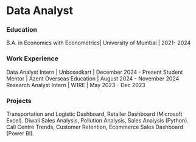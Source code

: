 # Data Analyst

### Education
B.A. in Economics with Econometrics| University of Mumbai | 2021- 2024

### Work Experience
Data Analyst Intern | Unboxedkart | December 2024 - Present
Student Mentor | Azent Overseas Education | August 2024 - November 2024 
Research Analyst Intern | W1RE | May 2023 - Dec 2023 

### Projects
Transportation and Logistic Dashboard, Retailer Dashboard (Microsoft Excel).
Diwali Sales Analysis,  Pollution Analysis, Sales Analysis (Python). 
Call Centre Trends, Customer Retention, Ecommerce Sales Dashboard (Power BI). 
